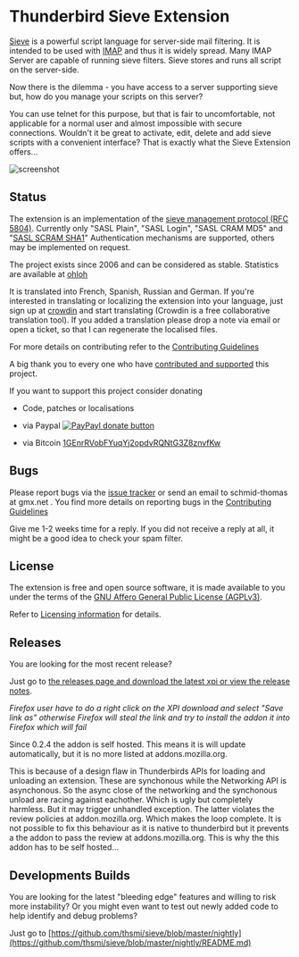 # Thunderbird Sieve Extension

[Sieve](http://en.wikipedia.org/wiki/Sieve_%28mail_filtering_language%29) is
a powerful script language for server-side mail filtering. It is
intended to be used with [IMAP](http://tools.ietf.org/html/rfc3501) and thus
it is widely spread. Many IMAP Server are capable of running sieve filters.
Sieve stores and runs all script on the server-side.

Now there is the dilemma - you have access to a server supporting sieve but,
how do you manage your scripts on this server?

You can use telnet for this purpose, but that is fair to uncomfortable, not
applicable for a normal user and almost impossible with secure connections.
Wouldn't it be great to activate, edit, delete and add sieve scripts with a
convenient interface? That is exactly what the Sieve Extension offers...

![screenshot](https://f.cloud.github.com/assets/2531380/15883/135e6ae4-47dc-11e2-8909-189ce5476ab6.png)

## Status

The extension is an implementation of the [sieve management protocol (RFC 5804)](https://wiki.tools.ietf.org/html/rfc5804).
Currently only "SASL Plain", "SASL Login", "SASL CRAM MD5" and "[SASL SCRAM SHA1](https://tools.ietf.org/html/rfc5802)"
Authentication mechanisms are supported, others may be implemented on request.

The project exists since 2006 and can be considered as stable. Statistics
are available at [ohloh](https://www.ohloh.net/p/tb-sieve)

It is translated into French, Spanish, Russian and German. If you're interested
in translating or localizing the extension into your language, just sign up at
[crowdin](http://crowdin.net/project/sieve/invite) and start translating
(Crowdin is a free collaborative translation tool). If you added a translation please
drop a note via email or open a ticket, so that I can regenerate the localised files.

For more details on contributing refer to the [Contributing Guidelines](https://github.com/thsmi/sieve/blob/master/CONTRIBUTING.md)

A big thank you to every one who have [contributed and supported](CONTRIBUTORS.md) this project.

If you want to support this project consider donating

  * Code, patches or localisations
  * via Paypal [![PayPayl donate button](https://www.paypalobjects.com/en_US/i/btn/btn_donate_LG.gif)](https://www.paypal.com/cgi-bin/webscr?cmd=_s-xclick&hosted_button_id=EAS576XCWHKTC "Donate to this project using Paypal")

  * via Bitcoin [1GEnrRVobFYuqYj2opdvRQNtG3Z8znvfKw](bitcoin:1GEnrRVobFYuqYj2opdvRQNtG3Z8znvfKw?label=Donation%20for%20Sieve%20Addon)


## Bugs

Please report bugs via the [issue tracker](https://github.com/thsmi/sieve/issues)
or send an email to schmid-thomas at gmx.net . You find more details on reporting bugs
in the [Contributing Guidelines](https://github.com/thsmi/sieve/blob/master/CONTRIBUTING.md)


Give me 1-2 weeks time for a reply. If you did not receive a reply at all, it
might be a good idea to check your spam filter.

## License

The extension is free and open source software, it is made available to you
under the terms of the [GNU Affero General Public License (AGPLv3)](http://www.fsf.org/licensing/licenses/agpl-3.0.html).

Refer to [Licensing information](https://github.com/thsmi/sieve/blob/master/LICENSING_INFO.md) for details.

## Releases

You are looking for the most recent release?

Just go to [the releases page and download the latest xpi or view the release notes](https://github.com/thsmi/sieve/releases).

*Firefox user have to do a right click on the XPI download and select "Save link as" otherwise Firefox will steal the link and try to install the addon it into Firefox which will fail*

Since 0.2.4 the addon is self hosted. This means it is will update automatically, but it is no more listed at addons.mozilla.org.

This is because of a design flaw in Thunderbirds APIs for loading and unloading an extension. These are synchonous while the Networking API is asynchonous. So the async close of the networking and the synchonous unload are racing against eachother. Which is ugly but completely harmless. But it may trigger unhandled exception. The latter violates the review policies at addon.mozilla.org. Which makes the loop complete. It is not possible to fix this behaviour as it is native to thunderbird but it prevents a the addon to pass the review at addons.mozilla.org. This is why the this addon has to be self hosted...

## Developments Builds

You are looking for the latest "bleeding edge" features and willing to risk more instability?
Or you might even want to test out newly added code to help identify and debug problems?

Just go to
[https://github.com/thsmi/sieve/blob/master/nightly](https://github.com/thsmi/sieve/blob/master/nightly/README.md)
